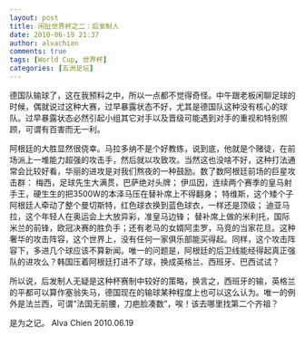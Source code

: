 ```yaml
---
layout: post
title: 闲扯世界杯之二：后发制人
date: 2010-06-19 21:37
author: alvachien
comments: true
tags: [World Cup, 世界杯]
categories: [五洲足坛]
---
```

德国队输球了，这在我预料之中，所以一点都不觉得奇怪。中午跟老板闲聊足球的时候，偶就说过这种大赛，过早暴露状态不好，尤其是德国队这种没有核心的球队。过早暴露状态必然引起小组其它对手以及晋级可能遇到对手的重视和特别照顾，可谓有百害而无一利。

阿根廷的大胜显然很侥幸。马拉多纳不是个好教练，说到底，他就是个赌徒，在前场派上一堆能力超强的攻击手，然后就以攻致攻。当然这也没啥不好，这种打法通常会比较好看，华丽的进攻是对我们熬夜的一种鼓励。数了数阿根廷前场的巨星攻击群：
梅西，足球先生大满贯，巴萨绝对头牌；
伊瓜因，连续两个赛季的皇马射手王，硬生生的把3500W的本泽马压在替补席上不得翻身；
特维斯，这个矮个子阿根廷人牵动了整个曼切斯特，红色球衣换到蓝色球衣，一样还是顶级；
迪亚马拉，这个年轻人在奥运会上大放异彩，准皇马边锋；
替补席上做的米利托，国际米兰的前锋，欧冠决赛的胜负手；还有老马的女婿阿圭罗，马竞的当家花旦。这种奢华的攻击阵容，这个世界上，没有任何一家俱乐部能买得起。同样，这个攻击阵容下，多进几个球应该不算新闻。唯一的问题是，阿根廷的后卫线能经得起真正强队的进攻么？韩国压着阿根廷打进不了球，换成英格兰、西班牙、巴西试试？

所以说，后发制人无疑是这种杯赛制中较好的策略，换言之，西班牙的输，英格兰的平都可以算作塞翁失马，德国现在的输球某种程度上也可以这么认为。唯一的例外是法兰西，可谓“法国无前腰，刀疤脸凑数”，唉！该去哪里找第二个齐祖？

是为之记。
Alva Chien
2010.06.19

